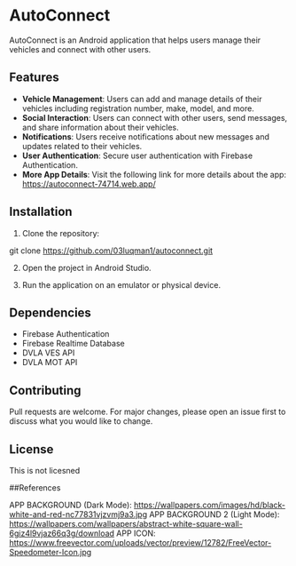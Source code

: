 # AutoConnect

AutoConnect is an Android application that helps users manage their vehicles and connect with other users.

## Features

- **Vehicle Management**: Users can add and manage details of their vehicles including registration number, make, model, and more.
- **Social Interaction**: Users can connect with other users, send messages, and share information about their vehicles.
- **Notifications**: Users receive notifications about new messages and updates related to their vehicles.
- **User Authentication**: Secure user authentication with Firebase Authentication.
- **More App Details**: Visit the following link for more details about the app: https://autoconnect-74714.web.app/

## Installation

1. Clone the repository:

git clone https://github.com/03luqman1/autoconnect.git

2. Open the project in Android Studio.

3. Run the application on an emulator or physical device.

## Dependencies

- Firebase Authentication
- Firebase Realtime Database
- DVLA VES API
- DVLA MOT API

## Contributing

Pull requests are welcome. For major changes, please open an issue first to discuss what you would like to change.

## License
This is not licesned

##References

APP BACKGROUND (Dark Mode): https://wallpapers.com/images/hd/black-white-and-red-nc77831vjzvmj9a3.jpg
APP BACKGROUND 2 (Light Mode): https://wallpapers.com/wallpapers/abstract-white-square-wall-6giz4l9vjaz66q3g/download
APP ICON: https://www.freevector.com/uploads/vector/preview/12782/FreeVector-Speedometer-Icon.jpg


